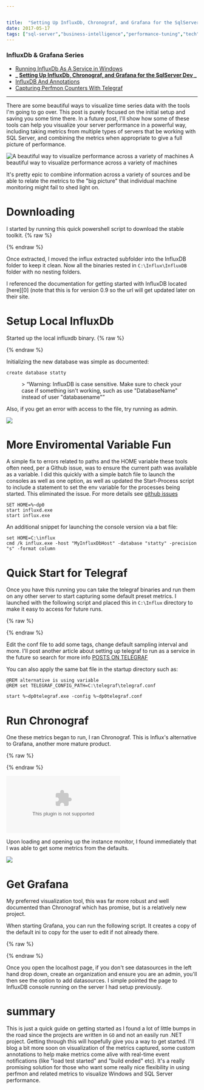 ```yaml
---


title:  "Setting Up InfluxDb, Chronograf, and Grafana for the SqlServer Dev"
date: 2017-05-17
tags: ["sql-server","business-intelligence","performance-tuning","tech","powershell","cool-tools"]
---
```


### InfluxDb & Grafana Series

*   [Running InfluxDb As A Service in Windows](https://www.sheldonhull.com/blog/running-influxdb-as-a-service-in-windows?rq=influx)
*   **_ [Setting Up InfluxDb, Chronograf, and Grafana for the SqlServer Dev
](https://www.sheldonhull.com/blog/setting-up-influxdb-chronograf-and-grafana-for-the-sqlserver-dev?rq=influx) _**
*   [InfluxDB And Annotations](https://www.sheldonhull.com/blog/influxdb-an-annotations)
*   [Capturing Perfmon Counters With Telegraf](https://www.sheldonhull.com/blog/Capturing-Perfmon-Counters-With-Telegraf)

* * *

There are some beautiful ways to visualize time series data with the tools I'm going to go over. This post is purely focused on the initial setup and saving you some time there. In a future post, I'll show how some of these tools can help you visualize your server performance in a powerful way, including taking metrics from multiple types of servers that be working with SQL Server, and combining the metrics when appropriate to give a full picture of performance.

![A beautiful way to visualize performance across a variety of machines](/assets/img/grafana_visualization.pnggrafana_visualization?format=original) A beautiful way to visualize performance across a variety of machines

It's pretty epic to combine information across a variety of sources and be able to relate the metrics to the "big picture" that individual machine monitoring might fail to shed light on.

# Downloading

I started by running this quick powershell script to download the stable toolkit.
{% raw %}
 <script src="https://gist.github.com/sheldonhull/5fa33704e2599e3ddb46a8299ad3bafe.js"></script>
{% endraw %}


Once extracted, I moved the influx extracted subfolder into the InfluxDB folder to keep it clean. Now all the binaries rested in `C:\Influx\InfluxDB` folder with no nesting folders.

I referenced the documentation for getting started with InfluxDB located [here][0] (note that this is for version 0.9 so the url will get updated later on their site.

# Setup Local InfluxDb

Started up the local influxdb binary.
{% raw %}
 <script src="https://gist.github.com/sheldonhull/6f4e11d60244af00edac438cb9ae6ea5.js"></script>
{% endraw %}


Initializing the new database was simple as documented:

    create database statty
<figure>
  > <span>&#147;</span>Warning: InfluxDB is case sensitive. Make sure to check your case if something isn't working, such as use "DatabaseName" instead of user "databasename"<span>&#148;</span>

</figure>

Also, if you get an error with access to the file, try running as admin.

![](/assets/img/Influx+Command+Line+Error+on+writing+history+file.pngInflux+Command+Line+Error+on+writing+history+file?format=original)

# More Enviromental Variable Fun

A simple fix to errors related to paths and the HOME variable these tools often need, per a Github issue, was to ensure the current path was available as a variable. I did this quickly with a simple batch file to launch the consoles as well as one option, as well as updated the Start-Process script to include a statement to set the env variable for the processes being started. This eliminated the issue. For more details see [github issues](http://bit.ly/2nJib1P)

```batch
SET HOME=%~dp0
start influxd.exe
start influx.exe
```
An additional snippet for launching the console version via a bat file:

```batch
set HOME=C:\influx
cmd /k influx.exe -host "MyInfluxDbHost" -database "statty" -precision "s" -format column
```

# Quick Start for Telegraf

Once you have this running you can take the telegraf binaries and run them on any other server to start capturing some default preset metrics. I launched with the following script and placed this in `C:\Influx` directory to make it easy to access for future runs.

{% raw %}
 <script src="https://gist.github.com/sheldonhull/1a9641ce607569dde912f996137debae.js"></script>
{% endraw %}


Edit the conf file to add some tags, change default sampling interval and more. I'll post another article about setting up telegraf to run as a service in the future so search for more info [POSTS ON TELEGRAF](https://www.sheldonhull.com/search?q=telegraf)

You can also apply the same bat file in the startup directory such as:

```batch
@REM alternative is using variable
@REM set TELEGRAF_CONFIG_PATH=C:\telegraf\telegraf.conf

start %~dp0telegraf.exe -config %~dp0telegraf.conf
```

# Run Chronograf

One these metrics began to run, I ran Chronograf. This is Influx's alternative to Grafana, another more mature product.

{% raw %}
 <script src="https://gist.github.com/sheldonhull/958094675f6ab53897616755dd130144.js"></script>
{% endraw %}


![](/assets/img/Initial+Screen+After+Opening+Localhost+when+running+the+Chronograf.exe)

Upon loading and opening up the instance monitor, I found immediately that I was able to get some metrics from the defaults.

![](/assets/img/Defaults+-+Nice+Start.pngDefaults+-+Nice+Start?format=original)

# Get Grafana

My preferred visualization tool, this was far more robust and well documented than Chronograf which has promise, but is a relatively new project.

When starting Grafana, you can run the following script. It creates a copy of the default ini to copy for the user to edit if not already there.

{% raw %}
 <script src="https://gist.github.com/sheldonhull/3cff34cf9029bd99cd1e888e755c307c.js"></script>
{% endraw %}


Once you open the localhost page, if you don't see datasources in the left hand drop down, create an organization and ensure you are an admin, you'll then see the option to add datasources. I simple pointed the page to InfluxDB console running on the server I had setup previously.

# summary

This is just a quick guide on getting started as I found a lot of little bumps in the road since the projects are written in `GO` and not an easily run .NET project. Getting through this will hopefully give you a way to get started. I'll blog a bit more soon on visualization of the metrics captured, some custom annotations to help make metrics come alive with real-time event notifications (like "load test started" and "build ended" etc). It's a really promising solution for those who want some really nice flexibility in using perfmon and related metrics to visualize Windows and SQL Server performance.
